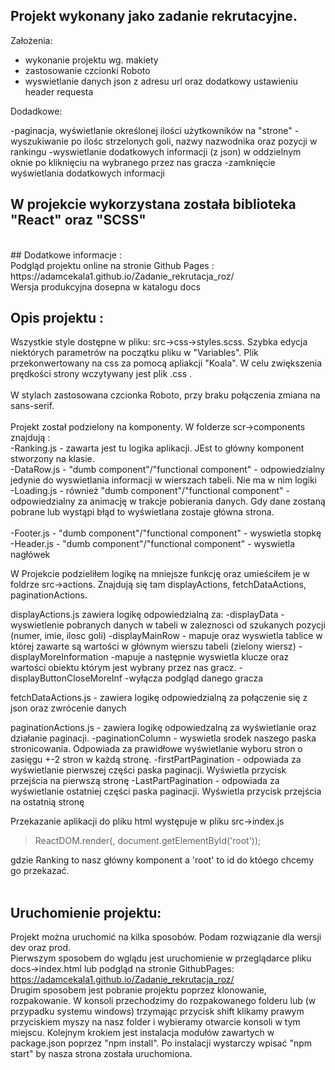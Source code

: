 ## Projekt wykonany jako zadanie rekrutacyjne. <br/>
Założenia:<br/>

- wykonanie projektu wg. makiety
- zastosowanie czcionki Roboto
- wyswietlanie danych json z adresu url oraz dodatkowy ustawieniu header requesta

Dodadkowe:<br/>

-paginacja, wyświetlanie określonej ilości użytkowników na "strone"
-wyszukiwanie po ilośc strzelonych goli, nazwy nazwodnika oraz pozycji w rankingu
-wyswietlanie dodatkowych informacji (z json) w oddzielnym oknie po kliknięciu na wybranego przez nas gracza
-zamknięcie wyświetlania dodatkowych informacji

## W projekcie wykorzystana została biblioteka "React" oraz "SCSS"
<br/>
## Dodatkowe informacje : <br/>
Podgląd projektu online na stronie Github Pages : https://adamcekala1.github.io/Zadanie_rekrutacja_roz/
<br/>
Wersja produkcyjna dosepna w katalogu docs 
<br/>

## Opis projektu : <br/>
Wszystkie style dostępne w pliku: src->css->styles.scss. Szybka edycja niektórych parametrów na początku pliku w "Variables". Plik przekonwertowany na css za pomocą apliakcji "Koala". W celu zwiększenia prędkości strony wczytywany jest plik .css .
<br/><br/>
W stylach zastosowana czcionka Roboto, przy braku połączenia zmiana na sans-serif.
<br/><br/>
Projekt został podzielony na komponenty. W folderze scr->components znajdują : <br/>
-Ranking.js - zawarta jest tu logika aplikacji. JEst to główny komponent stworzony na klasie.<br/>
-DataRow.js - "dumb component"/"functional component" - odpowiedzialny jedynie do wyswietlania informacji w wierszach tabeli. Nie ma w nim logiki<br/>
-Loading.js - również "dumb component"/"functional component" - odpowiedzialny za animację w trakcje pobierania danych. Gdy dane zostaną pobrane lub wystąpi błąd to wyświetlana zostaje główna strona.<br/><br/>
-Footer.js - "dumb component"/"functional component" - wyswietla stopkę
-Header.js - "dumb component"/"functional component" - wyswietla nagłówek

W Projekcie podzieliłem logikę na mniejsze funkcję oraz umieściłem je w foldrze src->actions. Znajdują się tam displayActions, fetchDataActions, paginationActions.

displayActions.js zawiera logikę odpowiedzialną za:
-displayData - wyswietlenie pobranych danych w tabeli w zaleznosci od szukanych pozycji (numer, imie, ilosc goli)
-displayMainRow - mapuje oraz wyswietla tablice w której zawarte są wartości w głównym wierszu tabeli (zielony wiersz)
-displayMoreInformation -mapuje a następnie wyswietla klucze oraz wartości obiektu którym jest wybrany przez nas gracz.
-displayButtonCloseMoreInf -wyłącza podgląd danego gracza

fetchDataActions.js - zawiera logikę odpowiedzialną za połączenie się z json oraz zwrócenie danych

paginationActions.js - zawiera logikę odpowiedzalną za wyświetlanie oraz działanie paginacji.
-paginationColumn - wyswietla srodek naszego paska stronicowania. Odpowiada za prawidłowe wyświetlanie wyboru stron o zasięgu +-2 stron w każdą stronę.
-firstPartPagination - odpowiada za wyświetlanie pierwszej części paska paginacji. Wyświetla przycisk przejścia na pierwszą stronę
-LastPartPagination - odpowiada za wyświetlanie ostatniej części paska paginacji. Wyświetla przycisk przejścia na ostatnią stronę


Przekazanie aplikacji do pliku html występuje w pliku src->index.js
>ReactDOM.render(<Ranking />, document.getElementById('root'));

gdzie Ranking to nasz główny komponent a 'root' to id do któego chcemy go przekazać.
<br/><br/>

## Uruchomienie projektu:<br/>
Projekt można uruchomić na kilka sposobów. Podam rozwiązanie dla wersji dev oraz prod.<br/>
Pierwszym sposobem do wglądu jest uruchomienie w przeglądarce pliku docs->index.html lub podgląd na stronie GithubPages: https://adamcekala1.github.io/Zadanie_rekrutacja_roz/ <br/>
Drugim sposobem jest pobranie projektu poprzez klonowanie, rozpakowanie. W konsoli przechodzimy do rozpakowanego folderu lub (w przypadku systemu windows) trzymając przycisk shift klikamy prawym przyciskiem myszy na nasz folder i wybieramy otwarcie konsoli w tym miejscu. Kolejnym krokiem jest instalacja modułów zawartych w package.json poprzez "npm install". Po instalacji wystarczy wpisać "npm start" by nasza strona została uruchomiona.
<br/><br/>

